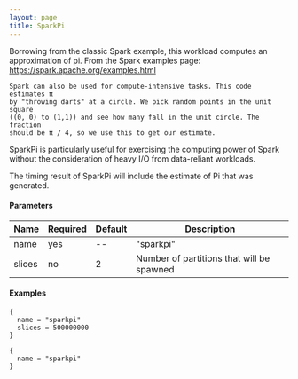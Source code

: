 ```yaml
---
layout: page
title: SparkPi
---
```


Borrowing from the classic Spark example, this workload computes an approximation of pi.
From the Spark examples page: <https://spark.apache.org/examples.html>
```
Spark can also be used for compute-intensive tasks. This code estimates π
by "throwing darts" at a circle. We pick random points in the unit square
((0, 0) to (1,1)) and see how many fall in the unit circle. The fraction
should be π / 4, so we use this to get our estimate.
```

SparkPi is particularly useful for exercising the computing power of Spark 
without the consideration of heavy I/O from data-reliant workloads.

The timing result of SparkPi will include the estimate of Pi that was generated.

#### Parameters

| Name        | Required | Default  | Description |
| ----------- |---------------| ---------| ------------|
| name       | yes | -- | "sparkpi" |
| slices      | no | 2 | Number of partitions that will be spawned |

#### Examples

```hocon
{
  name = "sparkpi"
  slices = 500000000
}
```

```hocon
{
  name = "sparkpi"
}
```